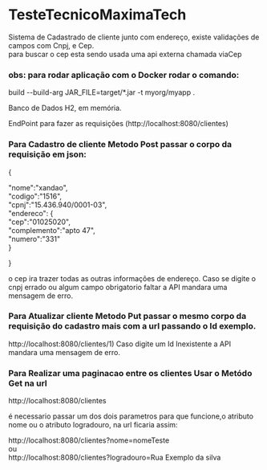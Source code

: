 # TesteTecnicoMaximaTech

Sistema de Cadastrado de cliente junto com endereço, existe validações de campos com Cnpj, e Cep.  
para buscar o cep esta sendo usada uma api externa chamada viaCep  

### obs: para rodar aplicação com o Docker rodar o comando:
build --build-arg JAR_FILE=target/*.jar -t myorg/myapp .

Banco de Dados H2, em memória.

EndPoint para fazer as requisições (http://localhost:8080/clientes)

### Para Cadastro de cliente Metodo Post passar o corpo da requisição em json:

{  

 "nome":"xandao",    
  "codigo":"1516",  
  "cpnj":"15.436.940/0001-03",  
    "endereco": {  
    "cep":"01025020",   
    "complemento":"apto 47",  
    "numero":"331"  
    }     
    
}


o cep ira trazer todas as outras informações de endereço.
Caso se digite o cnpj errado ou algum campo obrigatorio faltar a API mandara uma mensagem de erro.

### Para Atualizar cliente Metodo Put passar o mesmo corpo da requisição do cadastro mais com a url passando o Id exemplo. 
http://localhost:8080/clientes/1)
Caso digite um Id Inexistente a API mandara uma mensagem de erro.

### Para Realizar uma paginacao entre os clientes Usar o Metódo Get na url
http://localhost:8080/clientes

é necessario passar um dos dois parametros para que funcione,o atributo nome ou o atributo logradouro, na url ficaria assim: 

http://localhost:8080/clientes?nome=nomeTeste  
ou  
http://localhost:8080/clientes?logradouro=Rua Exemplo da silva









